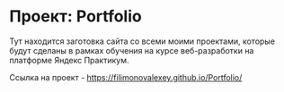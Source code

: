 # Проект: Portfolio

Тут находится заготовка сайта со всеми моими проектами, которые будут 
сделаны в рамках обучения на курсе веб-разработки на платформе Яндекс Практикум.

Ссылка на проект - https://filimonovalexey.github.io/Portfolio/